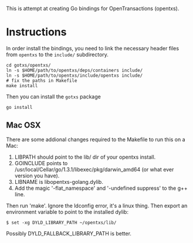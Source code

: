 This is attempt at creating Go bindings for OpenTransactions (opentxs).

# Instructions

In order install the bindings, you need to link the necessary header files from
`opentxs` to the `include/` subdirectory.

````
cd gotxs/opentxs/
ln -s $HOME/path/to/opentxs/deps/containers include/
ln -s $HOME/path/to/opentxs/include/opentxs include/
# fix the paths in Makefile
make install
````

Then you can install the `gotxs` package

````
go install
````

## Mac OSX

There are some addional changes required to the Makefile to run this on a Mac:

1. LIBPATH should point to the lib/ dir of your opentxs install.
2. GOINCLUDE points to /usr/local/Cellar/go/1.3.1/libexec/pkg/darwin_amd64 (or what ever version you have).
3. LIBNAME is libopentxs-golang.dylib.
4. Add the magic '-flat_namespace' and '-undefined suppress' to the g++ line.

Then run 'make'. Ignore the ldconfig error, it's a linux thing.
Then export an environment variable to point to the installed dylib:

```
$ set -xg DYLD_LIBRARY_PATH ~/opentxs/lib/
```

Possibly DYLD_FALLBACK_LIBRARY_PATH is better.
